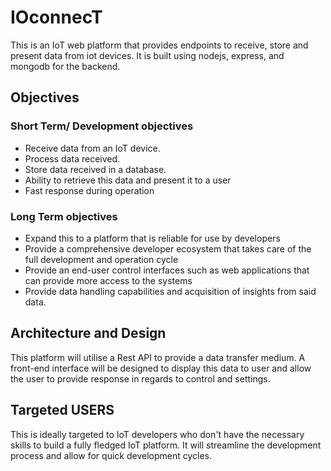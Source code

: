 # IOconnecT
This is an IoT web platform that provides endpoints to receive, store and present data from iot devices.
It is  built using nodejs, express, and mongodb for the backend.

## Objectives

### Short Term/ Development objectives
- Receive data from an IoT device.
- Process data received.
- Store data received in a database.
- Ability to retrieve this data and present it to a user
- Fast response during operation

### Long Term objectives
- Expand this to a platform that is reliable for use by developers
- Provide a comprehensive developer ecosystem that takes care of the full development and operation cycle
- Provide an end-user control interfaces such as web applications that can provide more access to the systems
- Provide data handling capabilities and acquisition of insights from said data.


## Architecture and Design
This platform will utilise a Rest API to provide a data transfer medium.
A front-end interface will be designed to display this data to user and allow the user to provide response
in regards to control and settings.

## Targeted USERS
This is ideally targeted to IoT developers who don't have the necessary skills to build a fully fledged IoT platform.
It will streamline the development process and allow for quick development cycles.